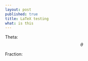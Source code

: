 ```yaml
---
layout: post
published: true
title: LaTeX testing
what: is this
---
```


Theta: $$\theta$$

Fraction:
<script>
$$\fraction{t}{\sqrt{2}}$$ 3
<\script>
